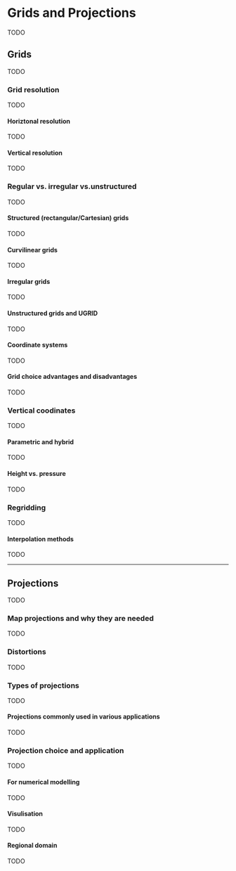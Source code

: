 # Grids and Projections

TODO

## Grids

TODO

### Grid resolution

TODO

#### Horiztonal resolution

TODO

#### Vertical resolution

TODO

### Regular vs. irregular vs.unstructured

TODO

#### Structured (rectangular/Cartesian) grids

TODO

#### Curvilinear grids

TODO

#### Irregular grids

TODO

#### Unstructured grids and UGRID

TODO

#### Coordinate systems

TODO

#### Grid choice advantages and disadvantages

TODO

###  Vertical coodinates

TODO

#### Parametric and hybrid

TODO

#### Height vs. pressure

TODO

### Regridding

TODO

#### Interpolation methods

TODO

***

## Projections

TODO

### Map projections and why they are needed

TODO

### Distortions

TODO

### Types of projections

TODO

#### Projections commonly used in various applications

TODO

### Projection choice and application

TODO

#### For numerical modelling

TODO

#### Visulisation

TODO

#### Regional domain

TODO
